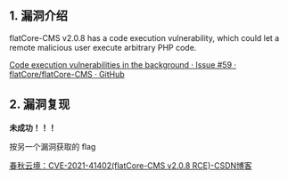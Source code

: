 ## 1. 漏洞介绍

flatCore-CMS v2.0.8 has a code execution vulnerability, which could let a remote malicious user execute arbitrary PHP code.

[Code execution vulnerabilities in the background · Issue #59 · flatCore/flatCore-CMS · GitHub](https://github.com/flatCore/flatCore-CMS/issues/59)

## 2. 漏洞复现

**未成功！！！**

按另一个漏洞获取的 flag

[春秋云境：CVE-2021-41402(flatCore-CMS v2.0.8 RCE)-CSDN博客](https://blog.csdn.net/m0_65712192/article/details/132421714)
